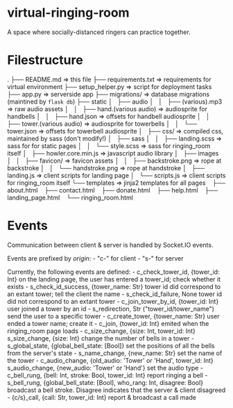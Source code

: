 # virtual-ringing-room

A space where socially-distanced ringers can practice together.

# Filestructure

.
├── README.md                       => this file
├── requirements.txt                => requirements for virtual environment
├── setup_helper.py                 => script for deployment tasks
├── app.py                          => serverside app
├── migrations/                     => database migrations (maintined by `flask db`)
├── static
│   ├── audio
│   │   ├── (various).mp3           => raw audio assets
│   │   ├── hand.(various audio)    => audiosprite for handbells
│   │   ├── hand.json               => offsets for handbell audiosprite
│   │   ├── tower.(various audio)   => audiosprite for towerbells
│   │   └── tower.json              => offsets for towerbell audiosprite
│   ├── css/                        => compiled css, maintained by sass (don't modify!)
│   ├── sass
│   │   ├── landing.scss            => sass for for static pages
│   │   └── style.scss              => sass for ringing_room itself
│   ├── howler.core.min.js          => javascript audio library
│   ├── images
│   │   ├── favicon/                => favicon assets
│   │   ├── backstroke.png          => rope at backstroke
│   │   └── handstroke.png          => rope at handstroke
│   ├── landing.js                  => client scripts for landing page
│   └── scripts.js                  => client scripts for ringing_room itself
└── templates                       => jinja2 templates for all pages
    ├── about.html
    ├── contact.html
    ├── donate.html
    ├── help.html
    ├── landing_page.html
    └── ringing_room.html


# Events

Communication between client & server is handled by Socket.IO events.

Events are prefixed by *origin*:
    - "c-" for client
    - "s-" for server

Currently, the following events are defined:
    - c_check_tower_id, {tower_id: Int}
      on the landing page, the user has entered a tower_id; check whether it exists
    - s_check_id_success, {tower_name: Str}
      tower id did correspond to an extant tower; tell the client the name
    - s_check_id_failure, None
      tower id did not correspond to an extant tower
    - c_join_tower_by_id, {tower_id: Int}
      user joined a tower by an id
    - s_redirection, Str ("tower_id/tower_name")
      send the user to a specific tower
    - c_create_tower, {tower_name: Str}
      user ended a tower name; create it
    - c_join, {tower_id: Int}
      emited when the ringing_room page loads
    - c_size_change, {size: Int, tower_id: Int}
      s_size_change, {size: Int}
      change the number of bells in a tower
    - s_global_state, {global_bell_state: [Bool]}
      set the positions of all the bells from the server's state
    - s_name_change, {new_name: Str}
      set the name of the tower
    - c_audio_change, {old_audio: 'Tower' or 'Hand', tower_id: Int}
      s_audio_change, {new_audio: 'Tower' or 'Hand'}
      set the audio type
    - c_bell_rung, {bell: Int, stroke: Bool, tower_id: Int}
      report ringing a bell
    - s_bell_rung, {global_bell_state: [Bool], who_rang: Int, disagree: Bool}
      broadcast a bell stroke. Disagree indicates that the server & client disagreed
    - {c/s}_call, {call: Str, tower_id: Int}
      report & broadcast a call made
